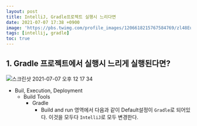 ```yaml
---
layout: post
title: IntelliJ, Gradle프로젝트 실행시 느리다면
date: 2021-07-07 17:38 +0900
image: 'https://pbs.twimg.com/profile_images/1206618215767584769/zl48EuhC_400x400.jpg'
tags: [intellij, gradle]
toc: true
---
```

## 1. Gradle 프로젝트에서 실행시 느리게 실행된다면? 
![스크린샷 2021-07-07 오후 12 17 34](https://user-images.githubusercontent.com/28615416/124728188-587b9480-df4a-11eb-8043-df2a71986cb9.png)

- Buil, Execution, Deployment 
  - Build Tools 
    - Gradle
      - Build and run 영역에서
다음과 같이 Default설정이 `Gradle`로 되어있다. 이것을 모두다  `IntelliJ`로 모두 변경한다. 
